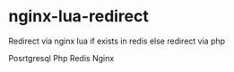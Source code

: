 # nginx-lua-redirect

Redirect via nginx lua if exists in redis else redirect via php 

Posrtgresql
Php
Redis
Nginx
